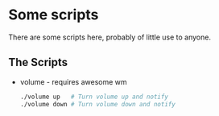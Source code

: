 # Some scripts

There are some scripts here, probably of little use to anyone.

## The Scripts

 * volume - requires awesome wm

    ```zsh
    ./volume up   # Turn volume up and notify
    ./volume down # Turn volume down and notify
    ```
